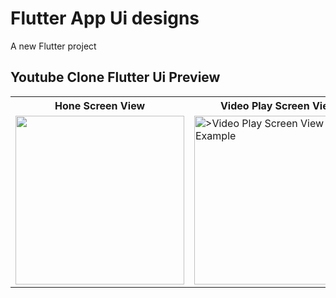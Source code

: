 # Flutter App Ui designs

A new Flutter project



## Youtube Clone Flutter Ui Preview


<table>
  
  
<tr>                    
   
   <th>Hone Screen View</th>
   <th>Video Play Screen View</th>
   <th>Miniplayer Screen View</th> 

</tr>
  
  
  
  
<tr>

<td>

<img src="https://github.com/mdsomad/flutter_app_ui_designs/assets/103892160/9f71d52d-6045-43ac-839c-96a31dade749" width="270"/>

</td>
  
  
  
<td>

 <img src="https://github.com/mdsomad/flutter_app_ui_designs/assets/103892160/3aeeaa2c-8028-412c-a45f-39ea92ce6e0f" alt=">Video Play Screen View Example" width="270"/>

</td>

  
<td>
  
<img src="https://github.com/mdsomad/flutter_app_ui_designs/assets/103892160/39a0611e-1da1-4af3-b9d7-dfa6961579d3" alt="Miniplayer Screen View Example" width="270"/>

</td>
  

</tr>
</table>

